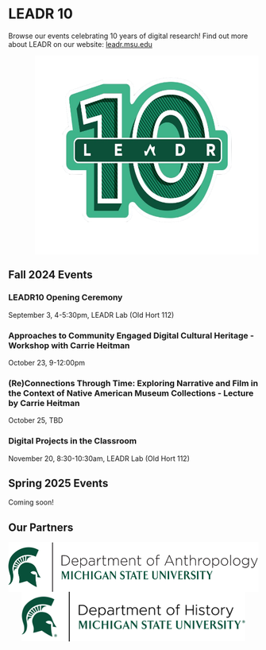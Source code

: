 <div class="home">
</div>

# LEADR 10
Browse our events celebrating 10 years of digital research! Find out more about LEADR on our website: [leadr.msu.edu](leadr.msu.edu)
<div style="display: flex; flex-direction: column; align-items: flex-end;">
<img src="LEADR10_logo.png" width=450 height=400>
</div>

## Fall 2024 Events

### LEADR10 Opening Ceremony
September 3, 4-5:30pm, LEADR Lab (Old Hort 112)

### Approaches to Community Engaged Digital Cultural Heritage - Workshop with Carrie Heitman
October 23, 9-12:00pm

### (Re)Connections Through Time: Exploring Narrative and Film in the Context of Native American Museum Collections - Lecture by Carrie Heitman
October 25, TBD

### Digital Projects in the Classroom
November 20, 8:30-10:30am, LEADR Lab (Old Hort 112)

## Spring 2025 Events
Coming soon!


## Our Partners 
<div style="display: flex; flex-direction: column; align-items: center;">
    <img src="Dept-Anthro_Helmet_Green.png" height="100">
    <img src="Dept-History_Helmet_Green-r.png" height="100">
</div>
